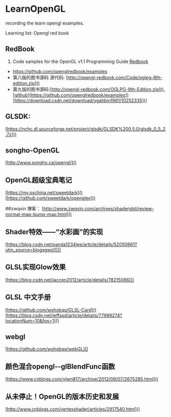 # LearnOpenGL

recording the learn opengl examples.

Learning list:
Opengl red book 

## RedBook

1. Code samples for the OpenGL v1.1 Programming Guide [Redbook](https://www.opengl.org/archives/resources/code/samples/redbook/)
- https://github.com/openglredbook/examples
- 第八版的图书源码 源代码: [http://opengl-redbook.com/Code/oglpg-8th-edition.zip]()
- 第九版的图书源码:[http://opengl-redbook.com/OGLPG-9th-Edition.zip](),[github](https://github.com/openglredbook/examples])  [https://download.csdn.net/download/ygahbin1981/10252335]()



## GLSDK: 
[https://nchc.dl.sourceforge.net/project/glsdk/GLSDK%200.5.0/glsdk_0_5_2.7z]()


##  songho-OpenGL 
[http://www.songho.ca/opengl/]()


## OpenGL超级宝典笔记
[https://my.oschina.net/sweetdark]()
[https://github.com/sweetdark/openglex]()


##zwqxin 博客：
[http://www.zwqxin.com/archives/shaderglsl/review-normal-map-bump-map.html]()


## Shader特效——“水彩画”的实现
[https://blog.csdn.net/panda1234lee/article/details/52050861?utm_source=blogxgwz0]()

## GLSL实现Glow效果
[https://blog.csdn.net/jaccen2012/article/details/78215066]()

## GLSL 中文手册
[https://github.com/wshxbqq/GLSL-Card]()
[https://blog.csdn.net/jeffasd/article/details/77989274?locationNum=10&fps=1]()

## webgl 
[https://github.com/wshxbqq/webGL]()

## 颜色混合opengl--glBlendFunc函数
[https://www.cnblogs.com/ylwn817/archive/2012/09/07/2675285.html]()

## 从未停止！OpenGL的版本历史和发展
[http://www.cnblogs.com/vertexshader/articles/2917540.html]()